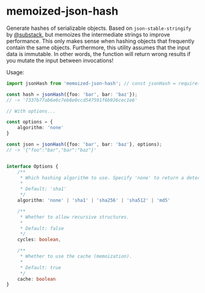 # memoized-json-hash

Generate hashes of serializable objects. Based on `json-stable-stringify` by [@substack](https://github.com/substack), but memoizes the intermediate strings to improve performance. This only makes sense when hashing objects that frequently contain the same objects. Furthermore, this utility assumes that the input data is immutable. In other words, the function will return wrong results if you mutate the input between invocations!

Usage:

```typescript
import jsonHash from 'memoized-json-hash'; // const jsonHash = require('memoized-json-hash').default;

const hash = jsonHash({foo: 'bar', bar: 'baz'});
// -> '7337b77ab6e6c7eb8e0ccd547591f6b926cec1e6'

// With options...

const options = {
	algorithm: 'none'
}

const json = jsonHash({foo: 'bar', bar: 'baz'}, options);
// -> '{"foo":"bar","bar":"baz"}'


interface Options {
	/**
	 * Which hashing algorithm to use. Specify 'none' to return a deterministic JSON string.
	 *
	 * Default: 'sha1'
	 */
	algorithm: 'none' | 'sha1' | 'sha256' | 'sha512' | 'md5'

	/**
	 * Whether to allow recursive structures.
	 *
	 * Default: false
	 */
	cycles: boolean,

	/**
	 * Whether to use the cache (memoization).
	 *
	 * Default: true
	 */
	cache: boolean
}
```